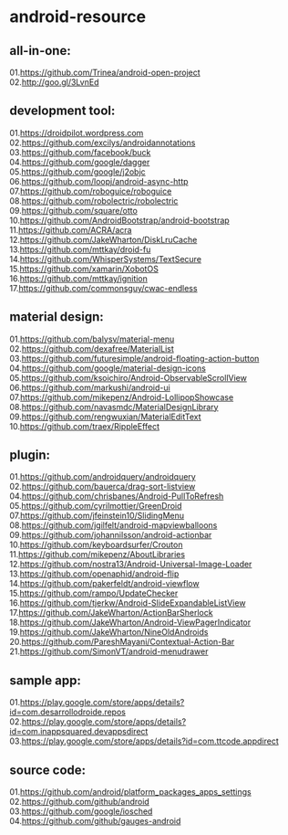 android-resource
================

all-in-one:
-------------
01.https://github.com/Trinea/android-open-project  
02.http://goo.gl/3LvnEd  

development tool:
-------------
01.https://droidpilot.wordpress.com  
02.https://github.com/excilys/androidannotations  
03.https://github.com/facebook/buck  
04.https://github.com/google/dagger  
05.https://github.com/google/j2objc  
06.https://github.com/loopj/android-async-http  
07.https://github.com/roboguice/roboguice  
08.https://github.com/robolectric/robolectric  
09.https://github.com/square/otto  
10.https://github.com/AndroidBootstrap/android-bootstrap  
11.https://github.com/ACRA/acra  
12.https://github.com/JakeWharton/DiskLruCache  
13.https://github.com/mttkay/droid-fu  
14.https://github.com/WhisperSystems/TextSecure  
15.https://github.com/xamarin/XobotOS  
16.https://github.com/mttkay/ignition  
17.https://github.com/commonsguy/cwac-endless  

material design:
-------------
01.https://github.com/balysv/material-menu   
02.https://github.com/dexafree/MaterialList  
03.https://github.com/futuresimple/android-floating-action-button  
04.https://github.com/google/material-design-icons  
05.https://github.com/ksoichiro/Android-ObservableScrollView  
06.https://github.com/markushi/android-ui  
07.https://github.com/mikepenz/Android-LollipopShowcase  
08.https://github.com/navasmdc/MaterialDesignLibrary  
09.https://github.com/rengwuxian/MaterialEditText  
10.https://github.com/traex/RippleEffect  

plugin:
-------------
01.https://github.com/androidquery/androidquery  
02.https://github.com/bauerca/drag-sort-listview  
04.https://github.com/chrisbanes/Android-PullToRefresh  
05.https://github.com/cyrilmottier/GreenDroid  
07.https://github.com/jfeinstein10/SlidingMenu  
08.https://github.com/jgilfelt/android-mapviewballoons  
09.https://github.com/johannilsson/android-actionbar  
10.https://github.com/keyboardsurfer/Crouton  
11.https://github.com/mikepenz/AboutLibraries  
12.https://github.com/nostra13/Android-Universal-Image-Loader  
13.https://github.com/openaphid/android-flip  
14.https://github.com/pakerfeldt/android-viewflow  
15.https://github.com/rampo/UpdateChecker  
16.https://github.com/tjerkw/Android-SlideExpandableListView  
17.https://github.com/JakeWharton/ActionBarSherlock  
18.https://github.com/JakeWharton/Android-ViewPagerIndicator  
19.https://github.com/JakeWharton/NineOldAndroids  
20.https://github.com/PareshMayani/Contextual-Action-Bar  
21.https://github.com/SimonVT/android-menudrawer  

sample app:
-------------
01.https://play.google.com/store/apps/details?id=com.desarrollodroide.repos   02.https://play.google.com/store/apps/details?id=com.inappsquared.devappsdirect  
03.https://play.google.com/store/apps/details?id=com.ttcode.appdirect  

source code:
-------------
01.https://github.com/android/platform_packages_apps_settings  
02.https://github.com/github/android  
03.https://github.com/google/iosched  
04.https://github.com/github/gauges-android  
